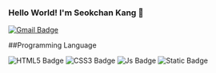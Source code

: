 ### Hello World! I'm Seokchan Kang 👋

[![Gmail Badge](https://img.shields.io/badge/ksc2562@gmail.com-c14438?style=flat-square&logo=Gmail&logoColor=white&link=mailto:ksc2562@gmail.com)](mailto:ksc2562@gmail.com)



##Programming Language 

![HTML5 Badge](https://img.shields.io/badge/HTML5-E34F26?style=flat-square&logo=HTML5&logoColor=white)
![CSS3 Badge](https://img.shields.io/badge/CSS3-1572B6?style=flat-square&logo=CSS3&logoColor=white)
![Js Badge](https://img.shields.io/badge/JavaScript-F7DF1E?style=flat-square&logo=javascript&logoColor=black)
![Static Badge](https://img.shields.io/badge/Spring-6DB33F?style=flat-square&logo=Spring&logoColor=white)



<!--
**Razzvill/Razzvill** is a ✨ _special_ ✨ repository because its `README.md` (this file) appears on your GitHub profile.

Here are some ideas to get you started:

- 🔭 I’m currently working on ...
- 🌱 I’m currently learning ...
- 👯 I’m looking to collaborate on ...
- 🤔 I’m looking for help with ...
- 💬 Ask me about ...
- 📫 How to reach me: ...
- 😄 Pronouns: ...
- ⚡ Fun fact: ...
-->

